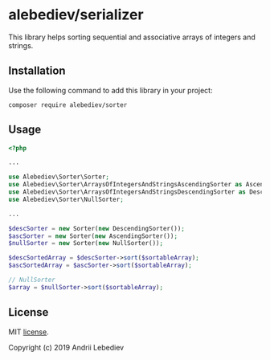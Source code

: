 alebediev/serializer
===============

This library helps sorting sequential and associative arrays of integers and strings. 

Installation
------------

Use the following command to add this library in your project:
```
composer require alebediev/sorter
```

Usage
-----

```php
<?php

...

use Alebediev\Sorter\Sorter;
use Alebediev\Sorter\ArraysOfIntegersAndStringsAscendingSorter as AscendingSorter;
use Alebediev\Sorter\ArraysOfIntegersAndStringsDescendingSorter as DescendingSorter;
use Alebediev\Sorter\NullSorter;

...

$descSorter = new Sorter(new DescendingSorter());
$ascSorter = new Sorter(new AscendingSorter());
$nullSorter = new Sorter(new NullSorter());

$descSortedArray = $descSorter->sort($sortableArray);
$ascSortedArray = $ascSorter->sort($sortableArray);

// NullSorter
$array = $nullSorter->sort($sortableArray); 

```


License
-------

MIT [license](LICENSE).

Copyright (c) 2019 Andrii Lebediev